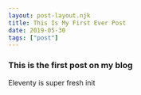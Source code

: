 ```yaml
---
layout: post-layout.njk
title: This Is My First Ever Post
date: 2019-05-30
tags: ["post"]
---
```


<!-- Excerpt Start -->

### This is the first post on my blog

<!-- Excerpt End -->

Eleventy is super fresh init
